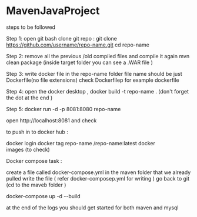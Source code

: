 # MavenJavaProject

steps to be followed 

Step 1: open git bash 
clone git repo : git clone https://github.com/username/repo-name.git
cd repo-name


Step 2: remove all the previous /old compiled files and compile it again 
mvn clean package
(inside target folder you can see a .WAR file )

Step 3: write docker file in the repo-name folder file name should be just Dockerfile(no file extensions) check Dockerfilep for example dockerfile 

Step 4: open the docker desktop ,
docker build -t repo-name . 
(don't forget the dot at the end ) 

Step 5: docker run -d -p 8081:8080 repo-name

open http://localhost:8081 and check

to push in to docker hub :

docker login 
docker tag repo-name <username>/repo-name:latest
docker images (to check)


Docker compose task :

create a file called docker-compose.yml in the maven folder that we already pulled 
write the file 
( refer docker-composep.yml for writing )
go back to git (cd to the maveb folder )

docker-compose up -d --build 

at the end of the logs you should get started for both maven and mysql